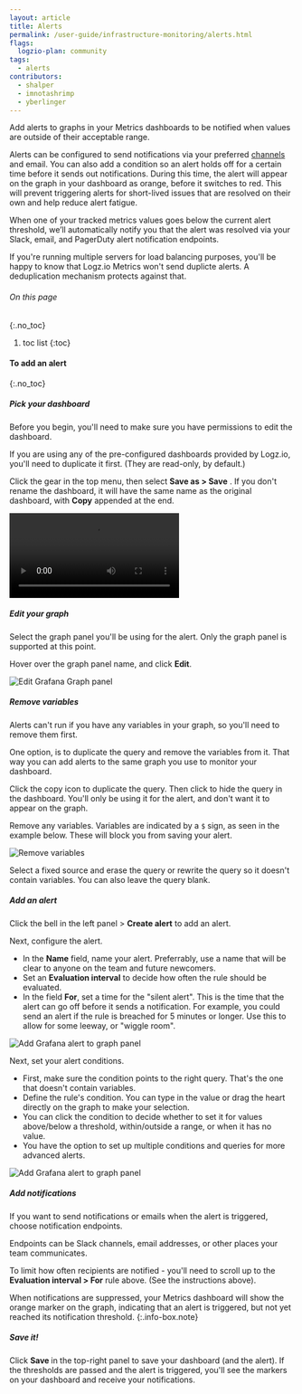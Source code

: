 ```yaml
---
layout: article
title: Alerts
permalink: /user-guide/infrastructure-monitoring/alerts.html
flags:
  logzio-plan: community
tags:
  - alerts
contributors:
  - shalper
  - imnotashrimp
  - yberlinger
---
```


Add alerts to graphs in your Metrics dashboards to be notified when values are outside of their acceptable range. 

Alerts can be configured to send notifications via your preferred [channels]({{site.baseurl}}/user-guide/integrations/endpoints.html) and email.
You can also add a condition so an alert holds off for a certain time before it sends out notifications. During this time, the alert will appear on the graph in your dashboard as orange, before it switches to red. This will prevent triggering alerts for short-lived issues that are resolved on their own and help reduce alert fatigue.

When one of your tracked metrics values goes below the current alert threshold, we’ll automatically notify you that the alert was resolved via your Slack, email, and PagerDuty alert notification endpoints.

If you're running multiple servers for load balancing purposes, you'll be happy to know that Logz.io Metrics won't send duplicte alerts. A deduplication mechanism protects against that.

###### On this page
{:.no_toc}

1. toc list
{:toc}

#### To add an alert
{:.no_toc}


<div class="tasklist">

##### Pick your dashboard

Before you begin, you'll need to make sure you have permissions to edit the dashboard.

If you are using any of the pre-configured dashboards provided by Logz.io, you'll need to duplicate it first.
(They are read-only, by default.)

Click the gear **<i class="li li-gear"></i>** in the top menu, then select **Save as > Save** .
If you don't rename the dashboard, it will have the same name as the original dashboard, with **Copy** appended at the end.

  <video autoplay loop>
    <source src="https://dytvr9ot2sszz.cloudfront.net/logz-docs/grafana-videos/copy-dashboard2.mp4" type="video/mp4" />
  </video>

##### Edit your graph

Select the graph panel you'll be using for the alert. Only the graph panel is supported at this point.

Hover over the graph panel name, and click **Edit**.

![Edit Grafana Graph panel](https://dytvr9ot2sszz.cloudfront.net/logz-docs/grafana/edit-graph.png)


##### Remove variables

Alerts can't run if you have any variables in your graph, so you'll need to remove them first.

One option, is to duplicate the query and remove the variables from it. That way you can add alerts to the same graph you use to monitor your dashboard.

Click the copy icon **<i class="far fa-copy"></i>** to duplicate the query.
Then click **<i class="far fa-eye-slash"></i>** to hide the query in the dashboard. You'll only be using it for the alert, and don't want it to appear on the graph.

Remove any variables. Variables are indicated by a `$` sign, as seen in the example below. These will block you from saving your alert.

![Remove variables](https://dytvr9ot2sszz.cloudfront.net/logz-docs/grafana/grafana-variables.png)

Select a fixed source and erase the query or rewrite the query so it doesn't contain variables. You can also leave the query blank.


##### Add an alert

Click the bell **<i class="fas fa-bell"></i>** in the left panel > **Create alert** to add an alert.

Next, configure the alert.

* In the **Name** field, name your alert. Preferrably, use a name that will be clear to anyone on the team and future newcomers.
* Set an **Evaluation interval** to decide how often the rule should be evaluated.
* In the field **For**, set a time for the "silent alert". This is the time that the alert can go off before it sends a notification. For example, you could send an alert if the rule is breached for 5 minutes or longer. Use this to allow for some leeway, or "wiggle room".

![Add Grafana alert to graph panel](https://dytvr9ot2sszz.cloudfront.net/logz-docs/grafana/grafana-alert.png)

Next, set your alert conditions.

* First, make sure the condition points to the right query. That's the one that doesn't contain variables.
* Define the rule's condition. You can type in the value or drag the heart **<i class="fas fa-heart"></i>** directly on the graph to make your selection.
* You can click the condition to decide whether to set it for values above/below a threshold, within/outside a range, or when it has no value.
* You have the option to set up multiple conditions and queries for more advanced alerts.

![Add Grafana alert to graph panel](https://dytvr9ot2sszz.cloudfront.net/logz-docs/grafana/alert-condition.png)

##### Add notifications

If you want to send notifications or emails when the alert is triggered,
choose notification endpoints.

Endpoints can be Slack channels, email addresses, or other places your team communicates.

To limit how often recipients are notified - you'll need to scroll up to the **Evaluation interval > For** rule above. (See the instructions above).

When notifications are suppressed,
your Metrics dashboard will show the orange marker on the graph, indicating that an alert is triggered, but not yet reached its notification threshold.
{:.info-box.note}

##### Save it!

Click **Save <i class="far fa-save"></i>** in the top-right panel to save your dashboard (and the alert).
If the thresholds are passed and the alert is triggered, you'll see the markers on your dashboard and receive your notifications.
